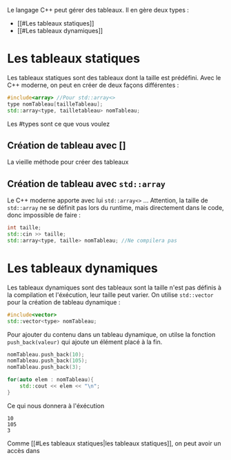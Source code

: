 Le langage C++ peut gérer des tableaux. Il en gère deux types :
- [[#Les tableaux statiques]]
- [[#Les tableaux dynamiques]]

# Les tableaux statiques

Les tableaux statiques sont des tableaux dont la taille est prédéfini.
Avec le C++ moderne, on peut en créer de deux façons différentes :
```cpp
#include<array> //Pour std::array<>
type nomTableau[tailleTableau];
std::array<type, tailletableau> nomTableau;
```

Les #types sont ce que vous voulez

## Création de tableau avec []

La vieille méthode pour créer des tableaux

## Création de tableau avec ``std::array``

Le C++ moderne apporte avec lui ``std::array<>`` ...
Attention, la taille de ``std::array`` ne se définit pas lors du runtime, mais directement dans le code, donc impossible de faire : 
```cpp
int taille;
std::cin >> taille;
std::array<type, taille> nomTableau; //Ne compilera pas
```


# Les tableaux dynamiques

Les tableaux dynamiques sont des tableaux sont la taille n'est pas définis à la compilation et l'éxécution, leur taille peut varier.
On utilise ``std::vector`` pour la création de tableau dynamique :
```cpp
#include<vector>
std::vector<type> nomTableau;
```

Pour ajouter du  contenu dans un tableau dynamique, on utilse la fonction ``push_back(valeur)`` qui ajoute un élément placé à la fin.
```cpp
nomTableau.push_back(10);
nomTableau.push_back(105);
nomTableau.push_back(3);

for(auto elem : nomTableau){
	std::cout << elem << "\n";
}
```

Ce qui nous donnera à l'éxécution 
```
10
105
3
```

Comme [[#Les tableaux statiques|les tableaux statiques]], on peut avoir un accès dans 